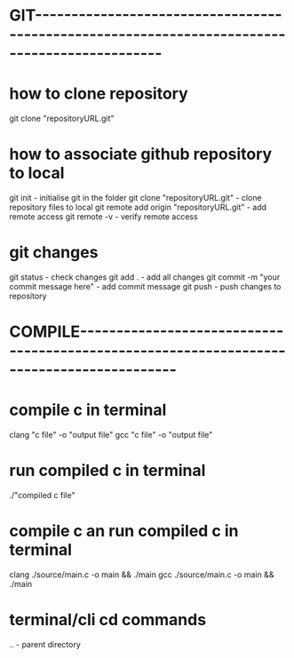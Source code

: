 # GIT---------------------------------------------------------------------------------------------

# how to clone repository
git clone "repositoryURL.git"

# how to associate github repository to local
git init 
    - initialise git in the folder
git clone "repositoryURL.git"
    - clone repository files to local
git remote add origin "repositoryURL.git"
    - add remote access
git remote -v
    - verify remote access

# git changes
git status
    - check changes
git add .
    - add all changes
git commit -m "your commit message here"
    - add commit message
git push
    - push changes to repository

# COMPILE-----------------------------------------------------------------------------------------
# compile c in terminal
clang "c file" -o "output file"
gcc "c file" -o "output file"

# run compiled c in terminal
./"compiled c file"

# compile c an run compiled c in terminal
clang ./source/main.c -o main && ./main
gcc ./source/main.c -o main && ./main

# terminal/cli cd commands
.. 
    - parent directory

